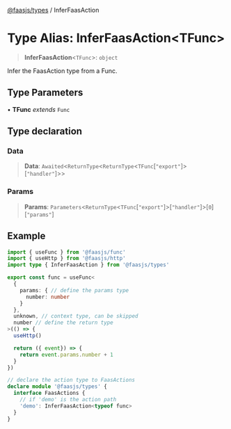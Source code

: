 [@faasjs/types](../README.md) / InferFaasAction

# Type Alias: InferFaasAction\<TFunc\>

> **InferFaasAction**\<`TFunc`\>: `object`

Infer the FaasAction type from a Func.

## Type Parameters

• **TFunc** *extends* `Func`

## Type declaration

### Data

> **Data**: `Awaited`\<`ReturnType`\<`ReturnType`\<`TFunc`\[`"export"`\]\>\[`"handler"`\]\>\>

### Params

> **Params**: `Parameters`\<`ReturnType`\<`TFunc`\[`"export"`\]\>\[`"handler"`\]\>\[`0`\]\[`"params"`\]

## Example

```typescript
import { useFunc } from '@faasjs/func'
import { useHttp } from '@faasjs/http'
import type { InferFaasAction } from '@faasjs/types'

export const func = useFunc<
  {
    params: { // define the params type
      number: number
    }
  },
  unknown, // context type, can be skipped
  number // define the return type
>(() => {
  useHttp()

  return ({ event}) => {
    return event.params.number + 1
  }
})

// declare the action type to FaasActions
declare module '@faasjs/types' {
  interface FaasActions {
    // if 'demo' is the action path
    'demo': InferFaasAction<typeof func>
  }
}
```
